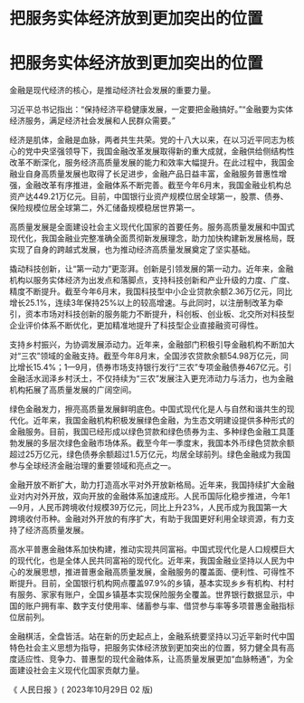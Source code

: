 # 把服务实体经济放到更加突出的位置

# 把服务实体经济放到更加突出的位置

金融是现代经济的核心，是推动经济社会发展的重要力量。

习近平总书记指出：“保持经济平稳健康发展，一定要把金融搞好。”“金融要为实体经济服务，满足经济社会发展和人民群众需要。”

经济是肌体，金融是血脉，两者共生共荣。党的十八大以来，在以习近平同志为核心的党中央坚强领导下，我国金融改革发展取得新的重大成就，金融供给侧结构性改革不断深化，服务经济高质量发展的能力和效率大幅提升。在此过程中，我国金融业自身高质量发展也取得了长足进步，金融产品日益丰富，金融服务普惠性增强，金融改革有序推进，金融体系不断完善。截至今年6月末，我国金融业机构总资产达449.21万亿元。目前，中国银行业资产规模位居全球第一，股票、债券、保险规模位居全球第二，外汇储备规模稳居世界第一。

高质量发展是全面建设社会主义现代化国家的首要任务。服务高质量发展和中国式现代化，我国金融业完整准确全面贯彻新发展理念，助力加快构建新发展格局，既实现了自身的跨越式发展，也为推动经济高质量发展奠定了坚实基础。

撬动科技创新，让“第一动力”更澎湃。创新是引领发展的第一动力。近年来，金融机构以服务实体经济为出发点和落脚点，支持科技创新和产业升级的力度、广度、精度不断提升。截至今年6月末，我国科技型中小企业贷款余额2.36万亿元，同比增长25.1%，连续3年保持25%以上的较高增速。与此同时，以注册制改革为牵引，资本市场对科技创新的服务能力不断提升，科创板、创业板、北交所对科技型企业评价体系不断优化，更加精准地提升了科技型企业直接融资可得性。

支持乡村振兴，为协调发展添动力。近年来，金融部门积极引导金融机构不断加大对“三农”领域的金融支持。截至今年8月末，全国涉农贷款余额54.98万亿元，同比增长15.4%；1—9月，债券市场支持银行发行“三农”专项金融债券467亿元。引金融活水润泽乡村沃土，不仅持续为“三农”发展注入更充沛动力与活力，也为金融机构拓展了高质量发展的广阔空间。

绿色金融发力，擦亮高质量发展鲜明底色。中国式现代化是人与自然和谐共生的现代化。近年来，我国金融机构积极发展绿色金融，为生态文明建设提供多种形式的金融服务。目前，我国已经形成以绿色贷款和绿色债券为主、多种绿色金融工具蓬勃发展的多层次绿色金融市场体系。截至今年一季度末，我国本外币绿色贷款余额超过25万亿元，绿色债券余额超过1.5万亿元，均居全球前列。绿色金融成为我国参与全球经济金融治理的重要领域和亮点之一。

金融开放不断扩大，助力打造高水平对外开放新格局。近年来，我国持续扩大金融业对内对外开放，双向开放的金融体系加速成形。人民币国际化稳步推进，今年1—9月，人民币跨境收付规模39万亿元，同比上升23%，人民币成为我国第一大跨境收付币种。金融对外开放的有序扩大，有助于我国更好利用全球资源，有力支持了经济高质量发展。

高水平普惠金融体系加快构建，推动实现共同富裕。中国式现代化是人口规模巨大的现代化，也是全体人民共同富裕的现代化。近年来，我国金融业坚持以人民为中心的发展思想，推进普惠金融高质量发展，金融服务的覆盖面、便利性、可得性不断提升。目前，全国银行机构网点覆盖97.9%的乡镇，基本实现乡乡有机构、村村有服务、家家有账户，全国乡镇基本实现保险服务全覆盖。世界银行数据显示，中国的账户拥有率、数字支付使用率、储蓄参与率、借贷参与率等多项普惠金融指标位居前列。

金融棋活，全盘皆活。站在新的历史起点上，金融系统要坚持以习近平新时代中国特色社会主义思想为指导，把服务实体经济放到更加突出的位置，努力健全具有高度适应性、竞争力、普惠型的现代金融体系，让高质量发展更加“血脉畅通”，为全面建设社会主义现代化国家贡献力量。

《 人民日报 》( 2023年10月29日 02 版)

